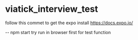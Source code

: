# viatick_interview_test
follow this commet to get the expo install
https://docs.expo.io/

--
npm start 
try run in browser first for test function